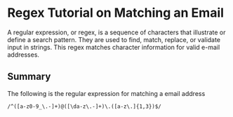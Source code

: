 # Regex Tutorial on Matching an Email

A regular expression, or regex, is a sequence of characters that illustrate or define a search pattern. They are used to find, match, replace, or validate input in strings. This regex matches character information for valid e-mail addresses.

## Summary

The following is the regular expression for matching a email address

```
/^([a-z0-9_\.-]+)@([\da-z\.-]+)\.([a-z\.]{1,3})$/
```